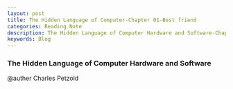 ```yaml
---
layout: post
title: The Hidden Language of Computer-Chapter 01-Best friend
categories: Reading Note
description: The Hidden Language of Computer Hardware and Software-Chapter 01-Best friend
keywords: Blog
---
```


### The Hidden Language of Computer Hardware and Software

@auther Charles Petzold
